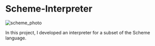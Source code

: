 # Scheme-Interpreter

![scheme_photo](https://user-images.githubusercontent.com/16792195/62252959-36b22400-b3a9-11e9-8120-149854b45946.png)

In this project, I developed an interpreter for a subset of the Scheme language. 
